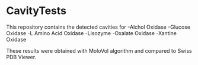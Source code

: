 # CavityTests

This repository contains the detected cavities for
  -Alchol Oxidase
  -Glucose Oxidase
  -L Amino Acid Oxidase
  -Lisozyme
  -Oxalate Oxidase
  -Xantine Oxidase

These results were obtained with MoloVol algorithm and compared to Swiss PDB Viewer.   
